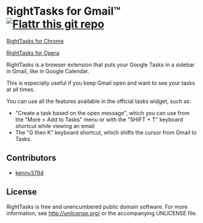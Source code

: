 RightTasks for Gmail™ [![Flattr this git repo](http://api.flattr.com/button/flattr-badge-large.png)](https://flattr.com/submit/auto?user_id=ghinda&url=https://github.com/ghinda/gmail-righttasks&title=gmail-righttasks&language=javascript&tags=github&category=software)
=======================================

[RightTasks for Chrome](https://chrome.google.com/webstore/detail/right-tasks-for-gmail/hgniockidojcaaolfcbbkaaakbjdebpe)

[RightTasks for Opera](https://addons.opera.com/en/extensions/details/righttasks-for-gmailtm/)

RightTasks is a browser extension that puts your Google Tasks in a sidebar in Gmail, like in Google Calendar.

This is especially useful if you keep Gmail open and want to see your tasks at all times.

You can use all the features available in the official tasks widget, such as:
* "Create a task based on the open message", which you can use from the "More > Add to Tasks" menu or with the "SHIFT + T" keyboard shortcut while viewing an email
* The "G then K" keyboard shortcut, which shifts the cursor from Gmail to Tasks.


Contributors
------------

* [kenny3794](https://github.com/kenny3794)


License
-------

RightTasks is free and unencumbered public domain software. For more
information, see <http://unlicense.org/> or the accompanying UNLICENSE file.

